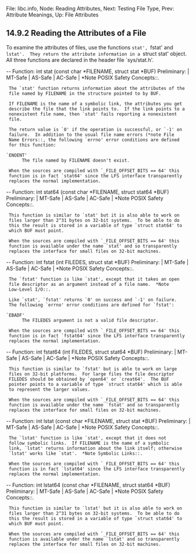 File: libc.info,  Node: Reading Attributes,  Next: Testing File Type,  Prev: Attribute Meanings,  Up: File Attributes

14.9.2 Reading the Attributes of a File
---------------------------------------

To examine the attributes of files, use the functions `stat', `fstat'
and `lstat'.  They return the attribute information in a `struct stat'
object.  All three functions are declared in the header file
`sys/stat.h'.

 -- Function: int stat (const char *FILENAME, struct stat *BUF)
     Preliminary: | MT-Safe | AS-Safe | AC-Safe | *Note POSIX Safety
     Concepts::.

     The `stat' function returns information about the attributes of the
     file named by FILENAME in the structure pointed to by BUF.

     If FILENAME is the name of a symbolic link, the attributes you get
     describe the file that the link points to.  If the link points to a
     nonexistent file name, then `stat' fails reporting a nonexistent
     file.

     The return value is `0' if the operation is successful, or `-1' on
     failure.  In addition to the usual file name errors (*note File
     Name Errors::, the following `errno' error conditions are defined
     for this function:

    `ENOENT'
          The file named by FILENAME doesn't exist.

     When the sources are compiled with `_FILE_OFFSET_BITS == 64' this
     function is in fact `stat64' since the LFS interface transparently
     replaces the normal implementation.

 -- Function: int stat64 (const char *FILENAME, struct stat64 *BUF)
     Preliminary: | MT-Safe | AS-Safe | AC-Safe | *Note POSIX Safety
     Concepts::.

     This function is similar to `stat' but it is also able to work on
     files larger than 2^31 bytes on 32-bit systems.  To be able to do
     this the result is stored in a variable of type `struct stat64' to
     which BUF must point.

     When the sources are compiled with `_FILE_OFFSET_BITS == 64' this
     function is available under the name `stat' and so transparently
     replaces the interface for small files on 32-bit machines.

 -- Function: int fstat (int FILEDES, struct stat *BUF)
     Preliminary: | MT-Safe | AS-Safe | AC-Safe | *Note POSIX Safety
     Concepts::.

     The `fstat' function is like `stat', except that it takes an open
     file descriptor as an argument instead of a file name.  *Note
     Low-Level I/O::.

     Like `stat', `fstat' returns `0' on success and `-1' on failure.
     The following `errno' error conditions are defined for `fstat':

    `EBADF'
          The FILEDES argument is not a valid file descriptor.

     When the sources are compiled with `_FILE_OFFSET_BITS == 64' this
     function is in fact `fstat64' since the LFS interface transparently
     replaces the normal implementation.

 -- Function: int fstat64 (int FILEDES, struct stat64 *BUF)
     Preliminary: | MT-Safe | AS-Safe | AC-Safe | *Note POSIX Safety
     Concepts::.

     This function is similar to `fstat' but is able to work on large
     files on 32-bit platforms.  For large files the file descriptor
     FILEDES should be obtained by `open64' or `creat64'.  The BUF
     pointer points to a variable of type `struct stat64' which is able
     to represent the larger values.

     When the sources are compiled with `_FILE_OFFSET_BITS == 64' this
     function is available under the name `fstat' and so transparently
     replaces the interface for small files on 32-bit machines.

 -- Function: int lstat (const char *FILENAME, struct stat *BUF)
     Preliminary: | MT-Safe | AS-Safe | AC-Safe | *Note POSIX Safety
     Concepts::.

     The `lstat' function is like `stat', except that it does not
     follow symbolic links.  If FILENAME is the name of a symbolic
     link, `lstat' returns information about the link itself; otherwise
     `lstat' works like `stat'.  *Note Symbolic Links::.

     When the sources are compiled with `_FILE_OFFSET_BITS == 64' this
     function is in fact `lstat64' since the LFS interface transparently
     replaces the normal implementation.

 -- Function: int lstat64 (const char *FILENAME, struct stat64 *BUF)
     Preliminary: | MT-Safe | AS-Safe | AC-Safe | *Note POSIX Safety
     Concepts::.

     This function is similar to `lstat' but it is also able to work on
     files larger than 2^31 bytes on 32-bit systems.  To be able to do
     this the result is stored in a variable of type `struct stat64' to
     which BUF must point.

     When the sources are compiled with `_FILE_OFFSET_BITS == 64' this
     function is available under the name `lstat' and so transparently
     replaces the interface for small files on 32-bit machines.

